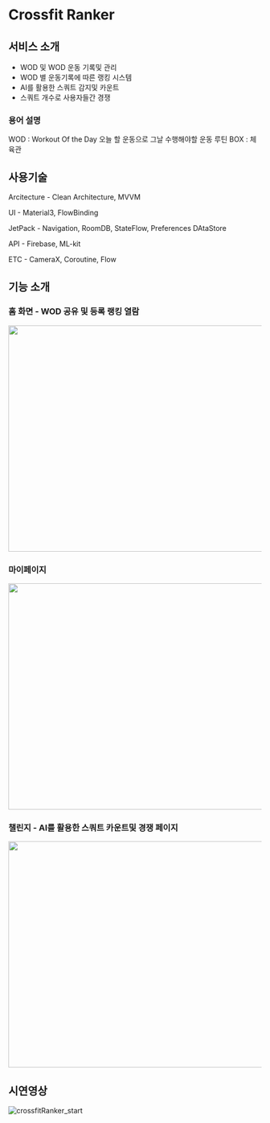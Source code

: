 # Crossfit Ranker


## 서비스 소개
- WOD 및 WOD 운동 기록및 관리
- WOD 별 운동기록에 따른 랭킹 시스템
- AI를 활용한 스쿼트 감지및 카운트
- 스쿼트 개수로 사용자들간 경쟁

### 용어 설명
WOD : Workout Of the Day
  오늘 할 운동으로 그날 수행해야할 운동 루틴
BOX : 체육관

## 사용기술
Arcitecture - Clean Architecture, MVVM

UI - Material3, FlowBinding

JetPack - Navigation, RoomDB, StateFlow, Preferences DAtaStore

API - Firebase, ML-kit

ETC - CameraX, Coroutine, Flow


## 기능 소개
### 홈 화면 - WOD 공유 및 등록 랭킹 열람
<img src="https://github.com/chrisjyh/CrossfitRanker/assets/60378404/412927ee-d131-4b53-a438-d68eeed7ad88" width="850" height="450">

### 마이페이지
<img src="https://github.com/chrisjyh/CrossfitRanker/assets/60378404/26367f1e-0bbc-479d-8637-dcf56aef61b2" width="850" height="450">

### 챌린지 - AI를 활용한 스쿼트 카운트및 경쟁 페이지
<img src="https://github.com/chrisjyh/CrossfitRanker/assets/60378404/47f6b494-bb9b-4c17-86c8-e1d4a75d87f2" width="850" height="450">

## 시연영상
![crossfitRanker_start](https://github.com/chrisjyh/CrossfitRanker/assets/60378404/08067b66-5573-4815-8f59-917a23c07f0a)
